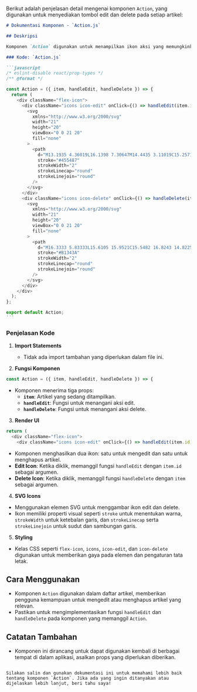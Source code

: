 Berikut adalah penjelasan detail mengenai komponen `Action`, yang digunakan untuk menyediakan tombol edit dan delete pada setiap artikel:

````markdown
# Dokumentasi Komponen - `Action.js`

## Deskripsi

Komponen `Action` digunakan untuk menampilkan ikon aksi yang memungkinkan pengguna untuk mengedit atau menghapus artikel. Komponen ini menerima props untuk artikel dan fungsi untuk menangani aksi edit dan delete.

### Kode: `Action.js`

```javascript
/* eslint-disable react/prop-types */
/** @format */

const Action = ({ item, handleEdit, handleDelete }) => {
  return (
    <div className="flex-icon">
      <div className="icons icon-edit" onClick={() => handleEdit(item.id)}>
        <svg
          xmlns="http://www.w3.org/2000/svg"
          width="21"
          height="20"
          viewBox="0 0 21 20"
          fill="none"
        >
          <path
            d="M13.1935 4.36019L16.1398 7.30647M14.4435 3.11019C15.2571 2.2966 16.5762 2.2966 17.3898 3.11019C18.2034 3.92379 18.2034 5.24288 17.3898 6.05647L5.91667 17.5296H3V14.5537L14.4435 3.11019Z"
            stroke="#455487"
            strokeWidth="2"
            strokeLinecap="round"
            strokeLinejoin="round"
          />
        </svg>
      </div>
      <div className="icons icon-delete" onClick={() => handleDelete(item)}>
        <svg
          xmlns="http://www.w3.org/2000/svg"
          width="21"
          height="20"
          viewBox="0 0 21 20"
          fill="none"
        >
          <path
            d="M16.3333 5.83333L15.6105 15.9521C15.5482 16.8243 14.8225 17.5 13.9481 17.5H7.05178C6.17739 17.5 5.45165 16.8243 5.38935 15.9521L4.66659 5.83333M8.83325 9.16667V14.1667M12.1666 9.16667V14.1667M12.9999 5.83333V3.33333C12.9999 2.8731 12.6268 2.5 12.1666 2.5H8.83325C8.37301 2.5 7.99992 2.8731 7.99992 3.33333V5.83333M3.83325 5.83333H17.1666"
            stroke="#B1343A"
            strokeWidth="2"
            strokeLinecap="round"
            strokeLinejoin="round"
          />
        </svg>
      </div>
    </div>
  );
};

export default Action;
```
````

### Penjelasan Kode

1. **Import Statements**

   - Tidak ada import tambahan yang diperlukan dalam file ini.

2. **Fungsi Komponen**

```javascript
const Action = ({ item, handleEdit, handleDelete }) => {
```

- Komponen menerima tiga props:
  - **`item`**: Artikel yang sedang ditampilkan.
  - **`handleEdit`**: Fungsi untuk menangani aksi edit.
  - **`handleDelete`**: Fungsi untuk menangani aksi delete.

3. **Render UI**

```javascript
return (
  <div className="flex-icon">
    <div className="icons icon-edit" onClick={() => handleEdit(item.id)}>
```

- Komponen menghasilkan dua ikon: satu untuk mengedit dan satu untuk menghapus artikel.
- **Edit Icon**: Ketika diklik, memanggil fungsi `handleEdit` dengan `item.id` sebagai argumen.
- **Delete Icon**: Ketika diklik, memanggil fungsi `handleDelete` dengan `item` sebagai argumen.

4. **SVG Icons**

- Menggunakan elemen SVG untuk menggambar ikon edit dan delete.
- Ikon memiliki properti visual seperti `stroke` untuk menentukan warna, `strokeWidth` untuk ketebalan garis, dan `strokeLinecap` serta `strokeLinejoin` untuk sudut dan sambungan garis.

5. **Styling**

- Kelas CSS seperti `flex-icon`, `icons`, `icon-edit`, dan `icon-delete` digunakan untuk memberikan gaya pada elemen dan pengaturan tata letak.

## Cara Menggunakan

- Komponen `Action` digunakan dalam daftar artikel, memberikan pengguna kemampuan untuk mengedit atau menghapus artikel yang relevan.
- Pastikan untuk mengimplementasikan fungsi `handleEdit` dan `handleDelete` pada komponen yang memanggil `Action`.

## Catatan Tambahan

- Komponen ini dirancang untuk dapat digunakan kembali di berbagai tempat di dalam aplikasi, asalkan props yang diperlukan diberikan.

```

Silakan salin dan gunakan dokumentasi ini untuk memahami lebih baik tentang komponen `Action`. Jika ada yang ingin ditanyakan atau dijelaskan lebih lanjut, beri tahu saya!
```
